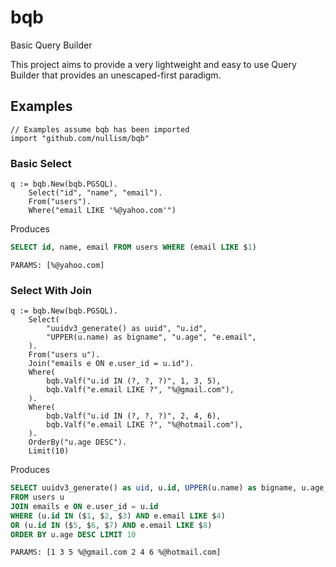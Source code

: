 # bqb
Basic Query Builder

This project aims to provide a very lightweight and easy to use Query Builder
that provides an unescaped-first paradigm.

## Examples

```golang
// Examples assume bqb has been imported
import "github.com/nullism/bqb"
```

### Basic Select

```golang
q := bqb.New(bqb.PGSQL).
    Select("id", "name", "email").
    From("users").
    Where("email LIKE '%@yahoo.com'")
```

Produces

```sql
SELECT id, name, email FROM users WHERE (email LIKE $1)
```
```
PARAMS: [%@yahoo.com]
```

### Select With Join

```golang
q := bqb.New(bqb.PGSQL).
    Select(
        "uuidv3_generate() as uuid", "u.id",
        "UPPER(u.name) as bigname", "u.age", "e.email",
    ).
    From("users u").
    Join("emails e ON e.user_id = u.id").
    Where(
        bqb.Valf("u.id IN (?, ?, ?)", 1, 3, 5),
        bqb.Valf("e.email LIKE ?", "%@gmail.com"),
    ).
    Where(
        bqb.Valf("u.id IN (?, ?, ?)", 2, 4, 6),
        bqb.Valf("e.email LIKE ?", "%@hotmail.com"),
    ).
    OrderBy("u.age DESC").
    Limit(10)

```

Produces

```sql
SELECT uuidv3_generate() as uid, u.id, UPPER(u.name) as bigname, u.age, e.email
FROM users u
JOIN emails e ON e.user_id = u.id
WHERE (u.id IN ($1, $2, $3) AND e.email LIKE $4)
OR (u.id IN ($5, $6, $7) AND e.email LIKE $8)
ORDER BY u.age DESC LIMIT 10
```
```
PARAMS: [1 3 5 %@gmail.com 2 4 6 %@hotmail.com]
```